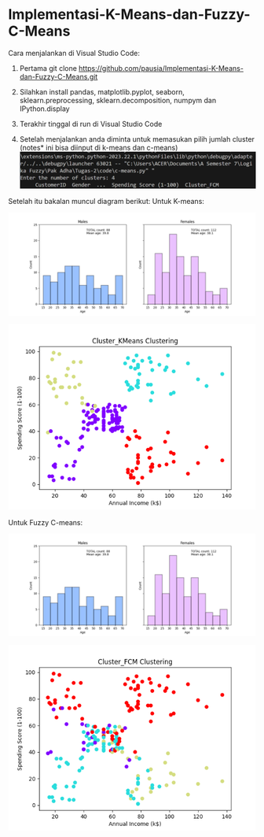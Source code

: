 # Implementasi-K-Means-dan-Fuzzy-C-Means
Cara menjalankan di Visual Studio Code:
1. Pertama git clone https://github.com/pausia/Implementasi-K-Means-dan-Fuzzy-C-Means.git
2. Silahkan install pandas, matplotlib.pyplot, seaborn, sklearn.preprocessing, sklearn.decomposition, numpym dan IPython.display
3. Terakhir tinggal di run di Visual Studio Code

4. Setelah menjalankan anda diminta untuk memasukan pilih jumlah cluster (notes* ini bisa diinput di k-means dan c-means)
![inputan](https://github.com/pausia/Implementasi-K-Means-dan-Fuzzy-C-Means/blob/main/screenshot/input-c-means.png?raw=true)

Setelah itu bakalan muncul diagram berikut:
Untuk K-means:

![diagrambatang](https://github.com/pausia/Implementasi-K-Means-dan-Fuzzy-C-Means/blob/main/screenshot/diagrambatang.png?raw=true)

![k-means](https://github.com/pausia/Implementasi-K-Means-dan-Fuzzy-C-Means/blob/main/screenshot/k-means.png?raw=true)


Untuk Fuzzy C-means:

![diagrambatang](https://github.com/pausia/Implementasi-K-Means-dan-Fuzzy-C-Means/blob/main/screenshot/diagrambatang.png?raw=true)

![c-means](https://github.com/pausia/Implementasi-K-Means-dan-Fuzzy-C-Means/blob/main/screenshot/c-means.png?raw=true)
